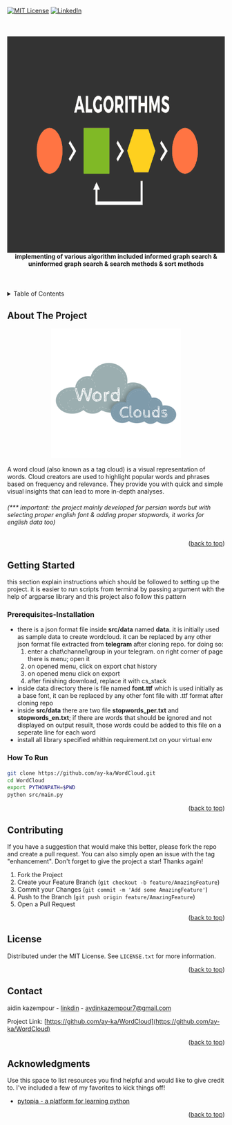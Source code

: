 <div id="top"></div>


[![MIT License][license-shield]][license-url]
[![LinkedIn][linkedin-shield]][linkedin-url]



<!-- PROJECT LOGO -->
<br />
<div align="center">
  <a href="https://github.com/ay-ka/Algorithms">
    <img style="float:left" src="images/algorithm.png" alt="algorithms" width="800" height="500">
  </a>
  <h4 align="center">implementing of various algorithm included informed graph  search & uninformed graph search & search methods & sort methods</h4>
</div>

<br />
<br />

<!-- TABLE OF CONTENTS -->
<details>
  <summary>Table of Contents</summary>
  <ol>
    <li>
      <a href="#about-the-project">About The Project</a>
    </li>
    <li>
      <a href="#getting-started">Getting Started</a>
      <ul>
        <li><a href="#Prerequisites-Installation">Prerequisites & Installation</a></li>
        <li><a href="#How-To-Run">How To Run</a></li>
      </ul>
    </li>
    <li><a href="#contributing">Contributing</a></li>
    <li><a href="#license">License</a></li>
    <li><a href="#contact">Contact</a></li>
    <li><a href="#acknowledgments">Acknowledgments</a></li>
  </ol>
</details>



<!-- ABOUT THE PROJECT -->
## About The Project


<div align="center">
<img src="images/screenshot.png" alt="wordcloud" width="300" height="300">
</div>
  
A word cloud (also known as a tag cloud) is a visual representation of words. Cloud creators are used to highlight popular words and phrases based on frequency and relevance. They provide you with quick and simple visual insights that can lead to more in-depth analyses.

<h6>(*** important: the project mainly developed for persian words but with selecting proper english font & adding proper stopwords, it works for          english data too)</h6>


<p align="right">(<a href="#top">back to top</a>)</p>



## Getting Started

this section explain instructions which should be followed to setting up the project. it is easier to run scripts from terminal by passing argument with the help of argparse library and this project also follow this pattern

### Prerequisites-Installation

<ul>
  <li>
    there is a json format file inside <b>src/data</b> named <b>data</b>. it is initially used as sample data to create wordcloud. it can be replaced by       any other json format file extracted from <b>telegram</b> after cloning repo. for doing so:
    <ol type="1">
      <li>enter a chat\channel\group in your telegram. on right corner of page there is menu; open it</li>
      <li>on opened menu, click on export chat history</li>
      <li>on opened menu click on export</li>
      <li>after finishing download, replace it with cs_stack</li>
    </ol>
  </li>
  <li>inside data directory there is file named <b>font.ttf</b> which is used initially as a base font, it can be replaced by any other font file with .ttf       format after cloning repo</li>
  <li>inside <b>src/data</b> there are two file <b>stopwords_per.txt</b> and <b>stopwords_en.txt</b>; if there are words that should be ignored and not             displayed on output resuilt, those words could be added to this file on a seperate line for each word </li>
  <li>install all library specified whithin requirement.txt on  your virtual env</li>
</ul>

### How To Run

```sh
git clone https://github.com/ay-ka/WordCloud.git
cd WordCloud
export PYTHONPATH=$PWD
python src/main.py
```

<p align="right">(<a href="#top">back to top</a>)</p>



<!-- CONTRIBUTING -->
## Contributing


If you have a suggestion that would make this better, please fork the repo and create a pull request. You can also simply open an issue with the tag "enhancement".
Don't forget to give the project a star! Thanks again!

1. Fork the Project
2. Create your Feature Branch (`git checkout -b feature/AmazingFeature`)
3. Commit your Changes (`git commit -m 'Add some AmazingFeature'`)
4. Push to the Branch (`git push origin feature/AmazingFeature`)
5. Open a Pull Request

<p align="right">(<a href="#top">back to top</a>)</p>



<!-- LICENSE -->
## License

Distributed under the MIT License. See `LICENSE.txt` for more information.

<p align="right">(<a href="#top">back to top</a>)</p>



<!-- CONTACT -->
## Contact

aidin kazempour - [linkdin](https://www.linkedin.com/in/aidin-kazempour-b647811ba/) - aydinkazempour7@gmail.com

Project Link: [https://github.com/ay-ka/WordCloud](https://github.com/ay-ka/WordCloud)

<p align="right">(<a href="#top">back to top</a>)</p>



<!-- ACKNOWLEDGMENTS -->
## Acknowledgments

Use this space to list resources you find helpful and would like to give credit to. I've included a few of my favorites to kick things off!

* [pytopia - a platform for learning python](https://www.pytopia.ai/)


<p align="right">(<a href="#top">back to top</a>)</p>


[license-shield]: https://img.shields.io/github/license/othneildrew/Best-README-Template.svg?style=for-the-badge
[license-url]: https://github.com/othneildrew/Best-README-Template/blob/master/LICENSE.txt
[linkedin-shield]: https://img.shields.io/badge/-LinkedIn-black.svg?style=for-the-badge&logo=linkedin&colorB=555
[linkedin-url]: https://www.linkedin.com/in/aidin-kazempour-b647811ba/
[product-screenshot]: images/screenshot.png
